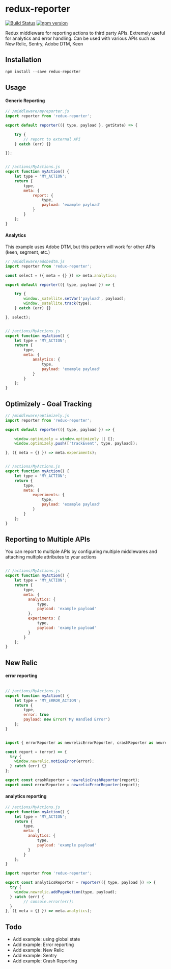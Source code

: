 # redux-reporter

[![Build Status](https://travis-ci.org/ezekielchentnik/redux-reporter.svg)](https://travis-ci.org/ezekielchentnik/redux-reporter)
[![npm version](https://img.shields.io/npm/v/redux-reporter.svg?style=flat-square)](https://www.npmjs.com/package/redux-reporter)

Redux middleware for reporting actions to third party APIs.  Extremely useful for analytics and error handling.  Can be used with various APIs such as New Relic, Sentry, Adobe DTM, Keen

## Installation

```js
npm install --save redux-reporter
```
## Usage

#### Generic Reporting

```js
// /middleware/myreporter.js
import reporter from 'redux-reporter';

export default reporter(({ type, payload }, getState) => {

    try {
        // report to external API
    } catch (err) {}

});


// /actions/MyActions.js
export function myAction() {
    let type = 'MY_ACTION';
    return {
        type,
        meta: {
            report: {
                type,
                payload: 'example payload'
            }
        }
    };
}

```

#### Analytics
This example uses Adobe DTM, but this pattern will work for other APIs (keen, segment, etc.)
```js
// /middleware/adobedtm.js
import reporter from 'redux-reporter';

const select = ({ meta = {} }) => meta.analytics;

export default reporter(({ type, payload }) => {

    try {
        window._satellite.setVar('payload', payload);
        window._satellite.track(type);
    } catch (err) {}

}, select);


// /actions/MyActions.js
export function myAction() {
    let type = 'MY_ACTION';
    return {
        type,
        meta: {
            analytics: {
                type,
                payload: 'example payload'
            }
        }
    };
}

```

## Optimizely - Goal Tracking
```js
// /middleware/optimizely.js
import reporter from 'redux-reporter';

export default reporter(({ type, payload }) => {

    window.optimizely = window.optimizely || [];
    window.optimizely.push(['trackEvent', type, payload]);

}, ({ meta = {} }) => meta.experiments);


// /actions/MyActions.js
export function myAction() {
    let type = 'MY_ACTION';
    return {
        type,
        meta: {
            experiments: {
                type,
                payload: 'example payload'
            }
        }
    };
}

```

## Reporting to Multiple APIs
You can report to multiple APIs by configuring multiple middlewares and attaching multiple attributes to your actions
```js

// /actions/MyActions.js
export function myAction() {
    let type = 'MY_ACTION';
    return {
        type,
        meta: {
          analytics: {
              type,
              payload: 'example payload'
          },
          experiments: {
              type,
              payload: 'example payload'
          }
        }
    };
}

```

## New Relic

#### error reporting

```js

// /actions/MyActions.js
export function myAction() {
    let type = 'MY_ERROR_ACTION';
    return {
        type,
        error: true
        payload: new Error('My Handled Error')
    };
}


import { errorReporter as newrelicErrorReporter, crashReporter as newrelicCrashReporter } from 'redux-reporter';

const report = (error) => {
  try {
    window.newrelic.noticeError(error);
  } catch (err) {}
};

export const crashReporter = newrelicCrashReporter(report);
export const errorReporter = newrelicErrorReporter(report);

```

#### analytics reporting

```js
// /actions/MyActions.js
export function myAction() {
    let type = 'MY_ACTION';
    return {
        type,
        meta: {
          analytics: {
              type,
              payload: 'example payload'
          }
        }
    };
}

import reporter from 'redux-reporter';

export const analyticsReporter = reporter(({ type, payload }) => {
  try {
    window.newrelic.addPageAction(type, payload);
  } catch (err) {
        // console.error(err);
  }
}, ({ meta = {} }) => meta.analytics);
```

## Todo
- Add example:  using global state
- Add example:  Error reporting
- Add example:  New Relic
- Add example:  Sentry
- Add example:  Crash Reporting
